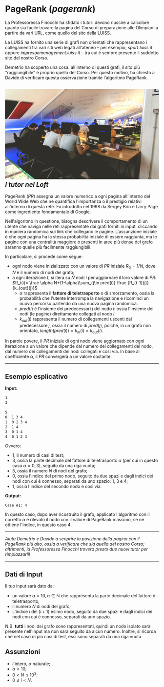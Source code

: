 # **PageRank** (*pagerank*)

La Professoressa Finocchi ha sfidato i tutor: devono riuscire a calcolare quanto sia facile trovare la pagina del Corso di preparazione alle Olimpiadi a partire da vari URL, come quello del sito della LUISS.

La LUISS ha fornito una serie di grafi non orientati che rappresentano i collegamenti tra vari siti web legati all'ateneo – per esempio, *sport.luiss.it* oppure *impresaemanagement.luiss.it* – tra cui è sempre presente il suddetto sito del nostro Corso.

Demetrio ha scoperto una cosa: all'interno di questi grafi, il sito più "raggiungibile" è proprio quello del Corso. Per questo motivo, ha chiesto a Davide di verificare questa osservazione tramite l'algoritmo PageRank.

![I tutor nel Loft](1.jpeg)  
*I tutor nel Loft*
---
PageRank ($PR$) assegna un valore numerico a ogni pagina all'interno del World Wide Web che ne quantifica l'importanza o il prestigio relativi all'interno di questa rete. Fu introdotto nel 1998 da Sergey Brin e Larry Page come ingrediente fondamentale di Google.

Nell'algoritmo in questione, bisogna descrivere il comportamento di un utente che naviga nelle reti rappresentate dai grafi forniti in input, cliccando in maniera randomica sui link che collegano le pagine. L'assunzione iniziale è che ogni pagina ha la stessa probabilità iniziale di essere raggiunta, ma le pagine con una centralità maggiore o presenti in aree più dense del grafo saranno quelle più facilmente raggiungibili.

In particolare, si procede come segue:
- ogni nodo viene inizializzato con un valore di $PR$ iniziale $R_0=1/N$, dove $N$ è il numero di nodi del grafo;
- a ogni iterazione $t$, si itera su $N$ nodi $i$ per aggiornare il loro valore di $PR$:
$R_t(i)= \frac \alpha N+(1-\alpha)\sum_{j\in pred(i)} \frac {R_{t-1}(j)} {k_{out}(j)}$ 
    - $\alpha$ rappresenta il **fattore di teletrasporto** o di smorzamento, ossia la probabilità che l'utente interrompa la navigazione e ricominci un nuovo percorso partendo da una nuova pagina randomica.
    - $pred(i)$ è l'insieme dei predecessori $j$ del nodo $i$: ossia l'insieme dei nodi (le pagine) direttamente collegati al nodo $i$.
    - $k_{out}(j)$ rappresenta il numero di collegamenti uscenti dal predecessore $j$, ossia il numero di $pred(j)$, poiché, in un grafo non orientato, $length(pred(i))=k_{in}(i)=k_{out}(i)$.

In parole povere, il $PR$ iniziale di ogni nodo viene aggiornato con ogni iterazione a un valore che dipende dal numero dei collegamenti del nodo, dal numero dei collegamenti dei nodi collegati e così via. In base al coefficiente $\alpha$, il $PR$ convergerà a un valore costante.


---

## Esempio esplicativo
**Input:**

```
1
3

5
0  1 3 4
1  0 2 3 4
2  1 4
3  0 1 4
4  0 1 2 3
```
Ovvero:
- 1, il numero di casi di test;
- 3, ossia la parte decimale del fattore di teletrasporto $\alpha$ (per cui in questo caso $\alpha=0,3$), seguito da una riga vuota;
- 5, ossia il numero $N$ di nodi del grafo;
- 0, ossia l'indice del primo nodo, seguito da due spazi e dagli indici dei nodi con cui è connesso, separati da uno spazio: 1, 3 e 4;
- 1, ossia l'indice del secondo nodo e così via.



**Output:**

```
Case #1: 4
```

In questo caso, dopo aver ricostruito il grafo, applicato l'algoritmo con il corretto $\alpha$ e rilevato il nodo con il valore di PageRank massimo, se ne ottiene l'indice, in questo caso 4.

---

*Aiuta Demetrio e Davide a scoprire la posizione della pagina con il PageRank più alto, ossia a verificare che sia quella del nostro Corso; altrimenti, la Professoressa Finocchi troverà presto due nuovi tutor per rimpiazzarli!*

---


## Dati di Input
Il tuo input sarà dato da:
- un valore $\alpha <10, \alpha \in \mathbb{N}$ che rappresenta la parte decimale del fattore di teletrasporto;
- il numero $N$ di nodi del grafo;
- L'indice $i$ del $(i+1)$ esimo nodo, seguito da due spazi e dagli indici dei nodi con cui è connesso, separati da uno spazio.

N.B. **tutti** i nodi del grafo sono rappresentati, quindi un nodo isolato sarà presente nell'input ma non sarà seguito da alcun numero.
Inoltre, si ricorda che nel caso di più casi di test, essi sono separati da una riga vuota.

## Assunzioni
- $i$ intero, $\alpha$ naturale;
- $\alpha <10$;
- $0 < N \leq 10^3$;
- $0 \leq i < N$.



